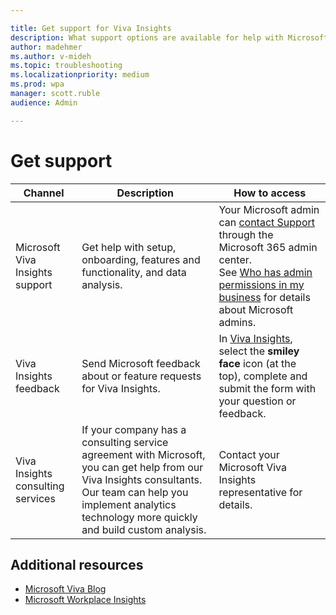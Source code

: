 ```yaml
---

title: Get support for Viva Insights
description: What support options are available for help with Microsoft Viva Insights 
author: madehmer
ms.author: v-mideh
ms.topic: troubleshooting
ms.localizationpriority: medium 
ms.prod: wpa
manager: scott.ruble
audience: Admin

---
```


# Get support

|Channel |Description |How to access |
|------- |----------- |--------------- |
|Microsoft Viva Insights support|Get help with setup, onboarding, features and functionality, and data analysis. |Your Microsoft admin can [contact Support](/microsoft-365/admin/contact-support-for-business-products?view=o365-worldwide) through the Microsoft 365 admin center. <br> See [Who has admin permissions in my business](/microsoft-365/admin/admin-overview/admin-overview?view=o365-worldwide#who-has-admin-permissions-in-my-business) for details about Microsoft admins.</br> |
|Viva Insights feedback |Send Microsoft feedback about or feature requests for Viva Insights. |In [Viva Insights](https://workplaceanalytics.office.com), select the **smiley face** icon (at the top), complete and submit the form with your question or feedback.|
|Viva Insights consulting services |If your company has a consulting service agreement with Microsoft, you can get help from our Viva Insights consultants. Our team can help you implement analytics technology more quickly and build custom analysis. |Contact your Microsoft Viva Insights representative for details. |

## Additional resources

* [Microsoft Viva Blog](https://techcommunity.microsoft.com/t5/microsoft-viva-blog/bg-p/MicrosoftVivaBlog/label-name/Viva%20Insights)
* [Microsoft Workplace Insights](https://insights.office.com/)
